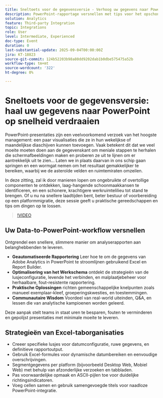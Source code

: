 ```yaml
---
title: Sneltoets voor de gegevensversie - Verhoog uw gegevens naar PowerPoint met verdraaiingssnelheid
description: PowerPoint-rapportage versnellen met tips voor het opschonen van onderdelen, het verbeteren van de prestaties en het stroomlijnen van de gegevensexport vanuit Adobe Workspace.
solution: Analytics
feature: Third-party Integration
topic: Integrations
role: User
level: Intermediate, Experienced
doc-type: Event
duration: 0
last-substantial-update: 2025-09-04T00:00:00Z
jira: KT-18823
source-git-commit: 124b52203b98a80dd9202dab1b0dbe575475a52b
workflow-type: tm+mt
source-wordcount: '322'
ht-degree: 0%

---
```



# Sneltoets voor de gegevensversie: haal uw gegevens naar PowerPoint op snelheid verdraaien

PowerPoint-presentaties zijn een veelvoorkomend verzoek van het hoogste management: een paar visualisaties die ze in hun wekelijkse of maandelijkse diaschijven kunnen toevoegen. Vaak betekent dit dat we veel moeite moeten doen aan de gegevenskant om meniale stappen te herhalen die schermafbeeldingen maken en proberen ze uit te lijnen om er aantrekkelijk uit te zien... Laten we in plaats daarvan in ons schip gaan springen en een wormgat nemen om het resultaat gemakkelijker te bereiken, waarbij we de asteroïde velden en ruimtemiraten omzeilen.

In deze zitting, zal ik door manieren lopen om ongebruikte of overtollige componenten te ontdekken, laag-hangende schoonmaakkansen te identificeren, en een schonere, krachtigere werkruimtelilieu tot stand te brengen. Of u nu na snellere laadtijden bent, beter bestuur of voorbereiding op een platformmigratie, deze sessie geeft u praktische gereedschappen en tips om dingen op te lossen.

>[!VIDEO](https://video.tv.adobe.com/v/3471119/?learn=on&enablevpops)

## Uw Data-to-PowerPoint-workflow versnellen

Ontgrendel een snellere, slimmere manier om analyserapporten aan belanghebbenden te leveren.

* **Geautomatiseerde Rapportering** Leer hoe te om de gegevens van Adobe Analytics in PowerPoint te stroomlijnen gebruikend Excel en Report Builder.
* **Optimalisering van het Werkschema** ontdekt de strategieën van de lusjeconfiguratie, levende het verbinden, en malplaatjebeheer voor herhaalbare, fout-resistente rapportering.
* **Praktische Oplossingen** richten gemeenschappelijke knelpunten zoals manueel exemplaar-kleef, groeperingskwesties, en toestemmingen.
* **Communautaire Wisdom** Voordeel van real-world uiteinden, Q&amp;A, en lessen die van analytische kampioenen worden geleerd.

Deze aanpak stelt teams in staat uren te besparen, fouten te verminderen en gepolijst presentaties met minimale moeite te leveren.

## Strategieën van Excel-taborganisaties

* Creeer specifieke lusjes voor datumconfiguratie, ruwe gegevens, en definitieve rapportoutput.
* Gebruik Excel-formules voor dynamische datumbereiken en eenvoudige overschrijvingen.
* Segmentgegevens per platform (bijvoorbeeld Desktop Web, Mobiel Web) met behulp van afzonderlijke verzoeken en tabbladen.
* Pas voorwaardelijke opmaak en ASCII-pijlen toe voor duidelijke richtingsindicatoren.
* Voeg cellen samen en gebruik samengevoegde titels voor naadloze PowerPoint-integratie.